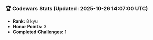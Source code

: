 ### 🏆 Codewars Stats (Updated: 2025-10-26 14:07:00 UTC)

- **Rank:** 8 kyu
- **Honor Points:** 3
- **Completed Challenges:** 1
